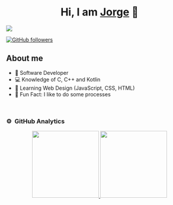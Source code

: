 <div align="center">
<h1 align="center">Hi, I am <a href="https://www.instagram.com/jorge_presti/">Jorge</a> 👋</h1>
</div>
<img src="https://imgur.com/NyGmtvW.png">

[![GitHub followers](https://img.shields.io/github/followers/jvpresti?style=social)](https://github.com/JVPresti)

## About me

- 📲 Software Developer
- 💻 Knowledge of C, C++ and Kotlin
- 📖 Learning Web Design (JavaScript, CSS, HTML)
- 🎸 Fun Fact: I like to do some processes
<br>

### ⚙️ &nbsp;GitHub Analytics

<p align="center">
<a href="https://github.com/JVPresti">
  <img height="180em" src="https://github-readme-stats-eight-theta.vercel.app/api?username=JVPresti&show_icons=true&theme=algolia&include_all_commits=true&count_private=true"/>
  <img height="180em" src="https://github-readme-stats-eight-theta.vercel.app/api/top-langs/?username=JVPresti&layout=compact&langs_count=8&theme=algolia"/>
</a>
</p>
